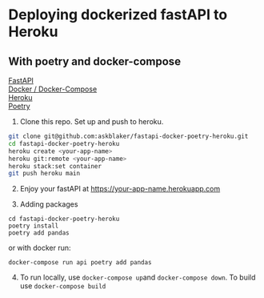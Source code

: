 # Deploying dockerized fastAPI to Heroku

## With poetry and docker-compose

[FastAPI](https://fastapi.tiangolo.com/)  
[Docker / Docker-Compose](https://www.docker.com/)  
[Heroku](https://www.heroku.com/)  
[Poetry](https://python-poetry.org/)

1. Clone this repo. Set up and push to heroku.

```bash
git clone git@github.com:askblaker/fastapi-docker-poetry-heroku.git
cd fastapi-docker-poetry-heroku
heroku create <your-app-name>
heroku git:remote <your-app-name>
heroku stack:set container
git push heroku main
```

2.  Enjoy your fastAPI at https://your-app-name.herokuapp.com

3.  Adding packages

```
cd fastapi-docker-poetry-heroku
poetry install
poetry add pandas
```

or with docker run:

```
docker-compose run api poetry add pandas
```

4. To run locally, use `docker-compose up`and `docker-compose down`. To build use `docker-compose build`

